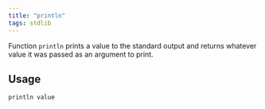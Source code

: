 ```yaml
---
title: "println"
tags: stdlib
---
```


Function `println` prints a value to the standard output and returns whatever value it was passed as an argument to print.

## Usage
```haskell
println value
```
